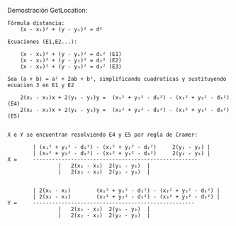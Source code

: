 Demostración GetLocation:

	Fórmula distancia:
		(x - x₁)² + (y - y₁)² = d²

	Ecuaciones (E1,E2...):

		(x - x₁)² + (y - y₁)² = d₁² (E1)
		(x - x₂)² + (y - y₂)² = d₂² (E2)
		(x - x₃)² + (y - y₃)² = d₃² (E3)

	Sea (a + b) = a² + 2ab + b², simplificando cuadraticas y sustituyendo ecuacion 3 en E1 y E2

		2(x₁ - x₂)x + 2(y₁ - y₂)y =  (x₁² + y₁² - d₁²) - (x₂² + y₂² - d₂²) 	(E4)
		2(x₂ - x₃)x + 2(y₂ - y₃)y =  (x₂² + y₂² - d₂²) - (x₃² + y₃² - d₃²)  (E5)


	X e Y se encuentran resolviendo E4 y E5 por regla de Cramer:

	 		| (x₁² + y₁² - d₁²) - (x₂² + y₂² - d₂²)		2(y₁ - y₂) |
			| (x₂² + y₂² - d₂²) - (x₃² + y₃² - d₃²)		2(y₂ - y₃) |
	X =		----------------------------------------------------
					|	2(x₁ - x₂)	2(y₁ - y₂)	|
					|	2(x₂ - x₃)	2(y₂ - y₃)	|


	 		| 2(x₁ - x₂)		(x₁² + y₁² - d₁²) - (x₂² + y₂² - d₂²) |
			| 2(x₂ - x₃)		(x₂² + y₂² - d₂²) - (x₃² + y₃² - d₃²) |
	Y =		---------------------------------------------------
					|	2(x₁ - x₂)	2(y₁ - y₂)	|
					|	2(x₂ - x₃)	2(y₂ - y₃)	|
